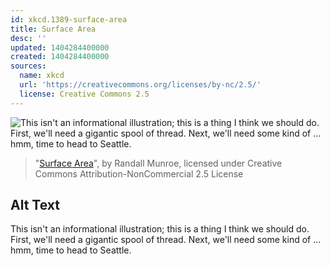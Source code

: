 ```yaml
---
id: xkcd.1389-surface-area
title: Surface Area
desc: ''
updated: 1404284400000
created: 1404284400000
sources:
  name: xkcd
  url: 'https://creativecommons.org/licenses/by-nc/2.5/'
  license: Creative Commons 2.5
---
```

![This isn't an informational illustration; this is a thing I think we should do. First, we'll need a gigantic spool of thread. Next, we'll need some kind of ... hmm, time to head to Seattle.](https://imgs.xkcd.com/comics/surface_area.png)
> "[Surface Area](https://xkcd.com/1389/)", by Randall Munroe, licensed under Creative Commons Attribution-NonCommercial 2.5 License

## Alt Text
This isn't an informational illustration; this is a thing I think we should do. First, we'll need a gigantic spool of thread. Next, we'll need some kind of ... hmm, time to head to Seattle.
